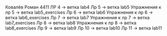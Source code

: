 Ковалёв Роман 4411
ЛР 4 -> ветка lab4
Лр 5 -> ветка lab5
Упражнения к лр 5 -> ветка lab5_exercises
Лр 6 -> ветка lab6
Упражнения к лр 6 -> ветка lab6_exercises
Лр 7 -> ветка lab7
Упражнения к лр 7 -> ветка lab7_exercises
Лр 8 -> ветка lab8
Упражнения к лр 8 -> ветка lab8_exercises
Лр 9 -> ветка lab9
Лр 10 -> ветка lab10
Лр 11 -> ветка lab11
